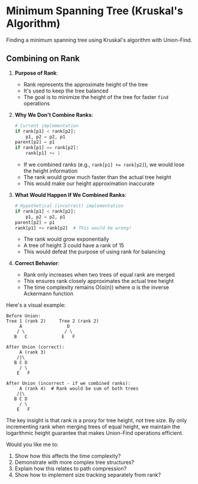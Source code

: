 # Minimum Spanning Tree (Kruskal's Algorithm)

Finding a minimum spanning tree using Kruskal's algorithm with Union-Find.

## Combining on Rank

1. **Purpose of Rank**:
   - Rank represents the approximate height of the tree
   - It's used to keep the tree balanced
   - The goal is to minimize the height of the tree for faster `find` operations

2. **Why We Don't Combine Ranks**:
   ```python
   # Current implementation
   if rank[p1] < rank[p2]:
       p1, p2 = p2, p1
   parent[p2] = p1
   if rank[p1] == rank[p2]:
       rank[p1] += 1
   ```

   - If we combined ranks (e.g., `rank[p1] += rank[p2]`), we would lose the height information
   - The rank would grow much faster than the actual tree height
   - This would make our height approximation inaccurate

3. **What Would Happen If We Combined Ranks**:
   ```python
   # Hypothetical (incorrect) implementation
   if rank[p1] < rank[p2]:
       p1, p2 = p2, p1
   parent[p2] = p1
   rank[p1] += rank[p2]  # This would be wrong!
   ```

   - The rank would grow exponentially
   - A tree of height 3 could have a rank of 15
   - This would defeat the purpose of using rank for balancing

4. **Correct Behavior**:
   - Rank only increases when two trees of equal rank are merged
   - This ensures rank closely approximates the actual tree height
   - The time complexity remains O(α(n)) where α is the inverse Ackermann function

Here's a visual example:

```
Before Union:
Tree 1 (rank 2)     Tree 2 (rank 2)
     A                 D
    / \               / \
   B   C             E   F

After Union (correct):
     A (rank 3)
    /|\
   B C D
     / \
    E   F

After Union (incorrect - if we combined ranks):
     A (rank 4)  # Rank would be sum of both trees
    /|\
   B C D
     / \
    E   F
```

The key insight is that rank is a proxy for tree height, not tree size. By only incrementing rank when merging trees of equal height, we maintain the logarithmic height guarantee that makes Union-Find operations efficient.

Would you like me to:
1. Show how this affects the time complexity?
2. Demonstrate with more complex tree structures?
3. Explain how this relates to path compression?
4. Show how to implement size tracking separately from rank?
